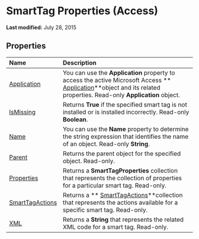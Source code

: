 
# SmartTag Properties (Access)

 **Last modified:** July 28, 2015


## Properties



|**Name**|**Description**|
|:-----|:-----|
| [Application](ace22dc5-6837-5bcc-686e-49686a4b04d3.md)|You can use the  **Application** property to access the active Microsoft Access ** [Application](aefb0713-97e6-e2c7-e530-8fd2e1316a55.md)**object and its related properties. Read-only  **Application** object.|
| [IsMissing](072199c2-6f46-654a-ab89-9e4aff0537fc.md)|Returns  **True** if the specified smart tag is not installed or is installed incorrectly. Read-only **Boolean**.|
| [Name](29cbf933-97f6-f006-f650-1680bfd79c3e.md)|You can use the  **Name** property to determine the string expression that identifies the name of an object. Read-only **String**.|
| [Parent](5f3bcd79-072f-6b27-ae55-ce2da5fad0e5.md)|Returns the parent object for the specified object. Read-only.|
| [Properties](d2ddf145-a40e-7082-3549-864394671810.md)|Returns a  **SmartTagProperties** collection that represents the collection of properties for a particular smart tag. Read-only.|
| [SmartTagActions](12df7553-ea62-3844-ffe8-4fd13527bfdb.md)|Returns a  ** [SmartTagActions](642e9138-9734-a719-c6c9-5080fd31bd93.md)**collection that represents the actions available for a specific smart tag. Read-only.|
| [XML](9ac7c6ae-5f9c-591d-177c-74436ae8a006.md)|Returns a  **String** that represents the related XML code for a smart tag. Read-only.|
